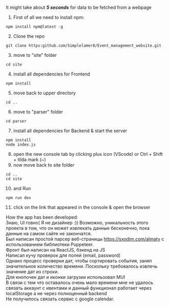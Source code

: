It might take about  _**5 seconds**_  for data to be fetched from a webpage  
  
1) First of all we need to install npm:
```
npm install npm@latest -g
```
2) Clone the repo
```
git clone https:github.com/Simplelamer8/Event_management_website.git
```
3) move to "site" folder
```
cd site
```
4) install all dependencies for Frontend
```
npm install 
```
5) move back to upper directory
```
cd ..
```
6) move to "parser" folder
```
cd parser
```
7) install all dependencies for Backend & start the server
```
npm install 
node index.js
```
8) open the new console tab by clicking plus icon (VScode) or Ctrl + Shift + tilda mark (~)
9) now move back to site folder
```
cd ..
cd site
```
10) and Run
```
npm run dev
```
11) click on the link that appeared in the console & open the browser



How the app has been developed:  
Знаю, UI говно(  Я не дизайнер :))
Возможно, уникальность этого проекта в том, что он может извлекать данные бесконечно, пока данные на самом сайте не закончатся.  
Был написан простой парсер веб-страницы https://sxodim.com/almaty с использованием библиотеки Puppeteer.  
Фронт был написан на ReactJS, бэкенд на JS  
Написал кучу проверок для полей (email, password)  
Однако процесс проверки дат, чтобы сортировать события, занял значительное количество времени. Поскольку требовалось извлечь значение дат из строки.  
Для кнопочек дат и иконки загрузки использовал MUI  
В связи с тем что оставалось очень мало времени мне не удалось связать аккаунт с ивентами и данный функционал работает через localStorage а не через полноценный backend  
Не получилось связать сервис с google calendar. 
